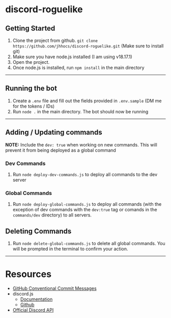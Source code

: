 # discord-roguelike

## Getting Started

1. Clone the project from github. `git clone https://github.com/jhhocs/discord-roguelike.git` (Make sure to install git)
2. Make sure you have node.js installed (I am using v18.17.1)
3. Open the project.
4. Once node.js is installed, run `npm install` in the main directory

---

## Running the bot

1. Create a `.env` file and fill out the fields provided in `.env.sample` (DM me for the tokens / IDs)
2. Run `node .` in the main directory. The bot should now be running

---

## Adding / Updating commands

**NOTE:** Include the `dev: true` when working on new commands. This will prevent it from being deployed as a global command

### Dev Commands

1. Run `node deploy-dev-commands.js` to deploy all commands to the dev server

### Global Commands

1. Run `node deploy-global-commands.js` to deploy all commands (with the exception of dev commands with the `dev:true` tag or comands in the `commands/dev` directory) to all servers.

## Deleting Commands

1. Run `node delete-global-commands.js` to delete all global commands. You will be prompted in the terminal to confirm your action.

---

# Resources

- [GitHub Conventional Commit Messages](https://gist.github.com/qoomon/5dfcdf8eec66a051ecd85625518cfd13)
- discord.js
  - [Documentation](https://discord.js.org/)
  - [Github](https://github.com/discordjs)
- [Official Discord API](https://discord.com/developers/docs/intro)

